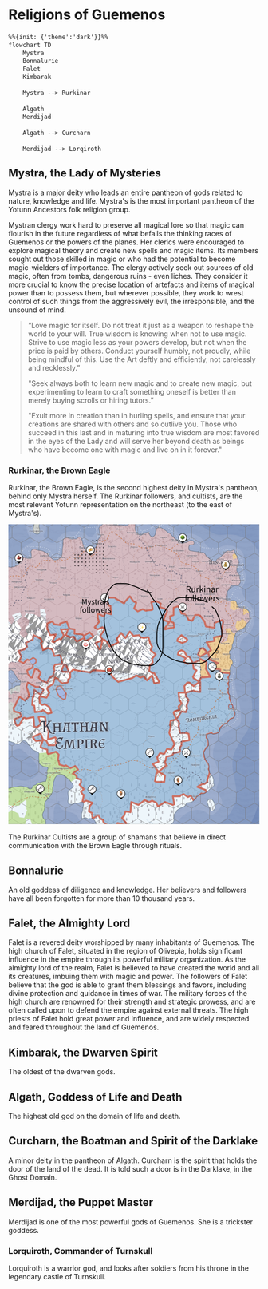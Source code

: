 # Religions of Guemenos

```mermaid
%%{init: {'theme':'dark'}}%%
flowchart TD
    Mystra
    Bonnalurie
    Falet
    Kimbarak
    
    Mystra --> Rurkinar
    
    Algath
    Merdijad
	
	Algath --> Curcharn
	
	Merdijad --> Lorqiroth
```

## Mystra, the Lady of Mysteries

Mystra is a major deity who leads an entire pantheon of gods related to nature, knowledge and life. Mystra's is the most important pantheon of the Yotunn Ancestors folk religion group.

Mystran clergy work hard to preserve all magical lore so that magic can flourish in the future regardless of what befalls the thinking races of Guemenos or the powers of the planes. Her clerics were encouraged to explore magical theory and create new spells and magic items. Its members sought out those skilled in magic or who had the potential to become magic-wielders of importance. The clergy actively seek out sources of old magic, often from tombs, dangerous ruins - even liches. They consider it more crucial to know the precise location of artefacts and items of magical power than to possess them, but wherever possible, they work to wrest control of such things from the aggressively evil, the irresponsible, and the unsound of mind. 

> “Love magic for itself. Do not treat it just as a weapon to reshape the world to your will. True wisdom is knowing when not to use magic. Strive to use magic less as your powers develop, but not when the price is paid by others. Conduct yourself humbly, not proudly, while being mindful of this. Use the Art deftly and efficiently, not carelessly and recklessly.”
> 
> "Seek always both to learn new magic and to create new magic, but experimenting to learn to craft something oneself is better than merely buying scrolls or hiring tutors.”
> 
> "Exult more in creation than in hurling spells, and ensure that your creations are shared with others and so outlive you. Those who succeed in this last and in maturing into true wisdom are most favored in the eyes of the Lady and will serve her beyond death as beings who have become one with magic and live on in it forever."

### Rurkinar, the Brown Eagle

Rurkinar, the Brown Eagle, is the second highest deity in Mystra's pantheon, behind only Mystra herself. The Rurkinar followers, and cultists, are the most relevant Yotunn representation on the northeast (to the east of Mystra's).

![](_aux/Pasted%20image%2020230326213948.png)

The Rurkinar Cultists are a group of shamans that believe in direct communication with the Brown Eagle through rituals.

## Bonnalurie

An old goddess of diligence and knowledge. Her believers and followers have all been forgotten for more than 10 thousand years.

## Falet, the Almighty Lord

Falet is a revered deity worshipped by many inhabitants of Guemenos. The high church of Falet, situated in the region of Olivepia, holds significant influence in the empire through its powerful military organization. As the almighty lord of the realm, Falet is believed to have created the world and all its creatures, imbuing them with magic and power. The followers of Falet believe that the god is able to grant them blessings and favors, including divine protection and guidance in times of war. The military forces of the high church are renowned for their strength and strategic prowess, and are often called upon to defend the empire against external threats. The high priests of Falet hold great power and influence, and are widely respected and feared throughout the land of Guemenos.

## Kimbarak, the Dwarven Spirit

The oldest of the dwarven gods.

## Algath, Goddess of Life and Death

The highest old god on the domain of life and death.

## Curcharn, the Boatman and Spirit of the Darklake

A minor deity in the pantheon of Algath. Curcharn is the spirit that holds the door of the land of the dead. It is told such a door is in the Darklake, in the Ghost Domain.

## Merdijad, the Puppet Master

Merdijad is one of the most powerful gods of Guemenos. She is a trickster goddess.

### Lorquiroth, Commander of Turnskull

Lorquiroth is a warrior god, and looks after soldiers from his throne in the legendary castle of Turnskull.